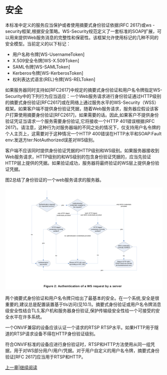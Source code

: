 # 安全

本标准中定义的服务应当保护或者使用摘要式身份验证依据(RFC 2617)或ws - security框架,根据安全策略。WS-Security规范定义了一套标准的SOAP扩展，可以用来提供Web服务消息的完整性和保密性。该框架允许使用标记的几种不同的安全模型。当前定义的以下标记：
 * 用户名称令牌[WS-UsernameToken]
 * X.509安全令牌[WS-X.509Token]
 * SAML令牌[WS-SAMLToken]
 * Kerberos令牌[WS-KerberosToken]
 * 权利表达式语言(REL)令牌[WS-RELToken]

如果服务器同时支持如[RFC2617]中规定的摘要式身份验证和用户名令牌指定WS-Security中的下列行为应当适应：一个Web服务请求进行身份验证通过HTTP级别的摘要式身份验证[RFC2617]或在网络上通过服务水平的WS-Security（WSS）框架。如果客户端不提供身份验证凭据，随着Web服务请求，服务器应假设该客户打算使用摘要身份验证[RFC2617]，如果需要的话。因此,如果客户不提供身份验证凭证当请求一个服务需要身份验证,它将接收一个HTTP 401错误根据(RFC 2617)。请注意，这种行为对服务器端的不同之处的情况下，仅支持用户名令牌的个人主页上，这需要对于这种情况一个HTTP 400错误在HTTP水平和SOAP:Fault env:发送方ter:NotAuthorized误差对WS级别。

客户端不应该同时提供身份验证凭据的HTTP级别和WS级别。如果服务器接收到Web服务请求，HTTP级别的和WS级别的包含身份验证凭据的，应当先验证HTTP层上提供的凭据。如果验证成功，服务器将最终验证的WS层上提供身份验证凭据。

图2总结了身份验证的一个web服务请求的服务器。

![图片二](images/figure_2.png)

两个摘要式身份验证和用户名令牌只给出了最基本的安全。在一个系统,安全是很重要的,建议总是配置装置基于tls访问(见10.1)。摘要式身份验证或用户名令牌消息级安全性结合TLS,客户机和服务器身份验证,保护传输级安全性给一个可接受的安全水平在许多系统。

一个ONVIF兼容的设备应该认证一个请求的RTSP RTSP水平。如果HTTP用于隧道的RTSP请求设备不得在HTTP身份验证级别。

符合ONVIF标准的设备应进行身份验证时，RTSP和HTTP方法使用从同一组凭据，用于对WS​​部分用户/用户/凭据。对于用户自定义的用户名令牌，摘要式身份验证[RFC 2617]应当用于RTSP和HTTP。


[上一章](05.11.02.md)|[继续阅读](05.12.01.md)